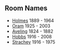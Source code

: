Room Names
----------

* [Holmes](https://en.wikipedia.org/wiki/Verena_Holmes) 1889 - 1964
* [Oram](https://en.wikipedia.org/wiki/Daphne_Oram) 1925 - 2003
* [Aveling](https://en.wikipedia.org/wiki/Aveling_and_Porter#Thomas_Aveling) 1824 - 1882
* [Hobbs](https://en.wikipedia.org/wiki/Peter_Hobbs_(engineer)) 1916 - 2008
* [Strachey](https://en.wikipedia.org/wiki/Christopher_Strachey) 1916 - 1975